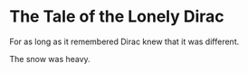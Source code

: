 # The Tale of the Lonely Dirac

For as long as it remembered Dirac knew that it was different.

The snow was heavy.

